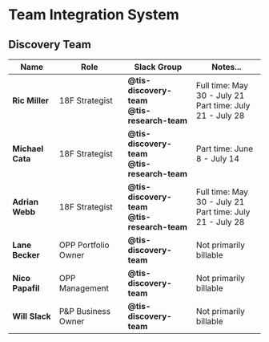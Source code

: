# Team Integration System
## Discovery Team


| Name         	   | Role                | Slack Group                                        | Notes...                                                 	   |
|------------------|---------------------|----------------------------------------------------|--------------------------------------------------------------|
| **Ric Miller**   | 18F Strategist      | **@tis-discovery-team**<br/>**@tis-research-team** | Full time: May 30 - July 21<br/>Part time: July 21 - July 28 |
| **Michael Cata** | 18F Strategist      | **@tis-discovery-team**<br/>**@tis-research-team**  | Part time: June 8 - July 14                                  |
| **Adrian Webb**  | 18F Strategist      | **@tis-discovery-team**<br/>**@tis-research-team** | Full time: May 30 - July 21<br/>Part time: July 21 - July 28 |
| **Lane Becker**  | OPP Portfolio Owner | **@tis-discovery-team**                    	      | Not primarily billable                                       |
| **Nico Papafil** | OPP Management      | **@tis-discovery-team**                    	      | Not primarily billable                                       |
| **Will Slack**   | P&P Business Owner  | **@tis-discovery-team**                    	      | Not primarily billable                                       |

